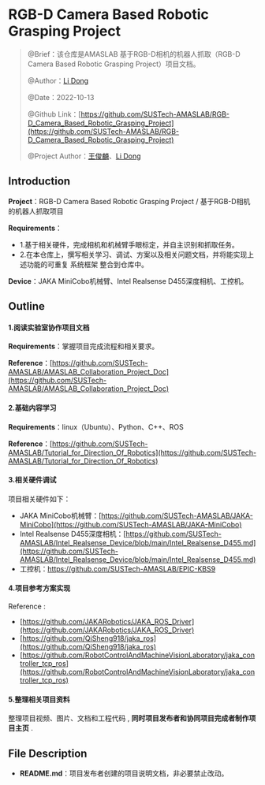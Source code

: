 # RGB-D Camera Based Robotic Grasping Project

> @Brief：该仓库是AMASLAB 基于RGB-D相机的机器人抓取（RGB-D Camera Based Robotic Grasping Project）项目文档。
>
> @Author：[Li Dong](https://github.com/DoongLi)
>
> @Date：2022-10-13
>
> @Github Link：[https://github.com/SUSTech-AMASLAB/RGB-D_Camera_Based_Robotic_Grasping_Project](https://github.com/SUSTech-AMASLAB/RGB-D_Camera_Based_Robotic_Grasping_Project)
>
> @Project Author：[王俊麟](https://github.com/HenryWJL)、[Li Dong](https://github.com/DoongLi)

## Introduction

**Project**：RGB-D Camera Based Robotic Grasping Project /   基于RGB-D相机的机器人抓取项目

 **Requirements**：

- 1.基于相关硬件，完成相机和机械臂手眼标定，并自主识别和抓取任务。
- 2.在本仓库上，撰写相关学习、调试、方案以及相关问题文档，并将能实现上述功能的可重复 系统框架 整合到仓库中。

**Device**：JAKA MiniCobo机械臂、Intel Realsense D455深度相机、工控机。

## Outline

#### 1.阅读实验室协作项目文档

**Requirements**：掌握项目完成流程和相关要求。

**Reference**：[https://github.com/SUSTech-AMASLAB/AMASLAB_Collaboration_Project_Doc](https://github.com/SUSTech-AMASLAB/AMASLAB_Collaboration_Project_Doc)

#### 2.基础内容学习

 **Requirements**：linux（Ubuntu）、Python、C++、ROS

**Reference**：[https://github.com/SUSTech-AMASLAB/Tutorial_for_Direction_Of_Robotics](https://github.com/SUSTech-AMASLAB/Tutorial_for_Direction_Of_Robotics)

#### 3.相关硬件调试

项目相关硬件如下：

- JAKA MiniCobo机械臂：[https://github.com/SUSTech-AMASLAB/JAKA-MiniCobo](https://github.com/SUSTech-AMASLAB/JAKA-MiniCobo)
- Intel Realsense D455深度相机：[https://github.com/SUSTech-AMASLAB/Intel_Realsense_Device/blob/main/Intel_Realsense_D455.md](https://github.com/SUSTech-AMASLAB/Intel_Realsense_Device/blob/main/Intel_Realsense_D455.md)
- 工控机：https://github.com/SUSTech-AMASLAB/EPIC-KBS9

#### 4.项目参考方案实现

Reference :

- [https://github.com/JAKARobotics/JAKA_ROS_Driver](https://github.com/JAKARobotics/JAKA_ROS_Driver)
- [https://github.com/QiSheng918/jaka_ros](https://github.com/QiSheng918/jaka_ros)
- [https://github.com/RobotControlAndMachineVisionLaboratory/jaka_controller_tcp_ros](https://github.com/RobotControlAndMachineVisionLaboratory/jaka_controller_tcp_ros)

#### 5.整理相关项目资料

整理项目视频、图片、文档和工程代码 , **同时项目发布者和协同项目完成者制作项目主页** . 

## File Description

- **README.md**：项目发布者创建的项目说明文档，非必要禁止改动。


